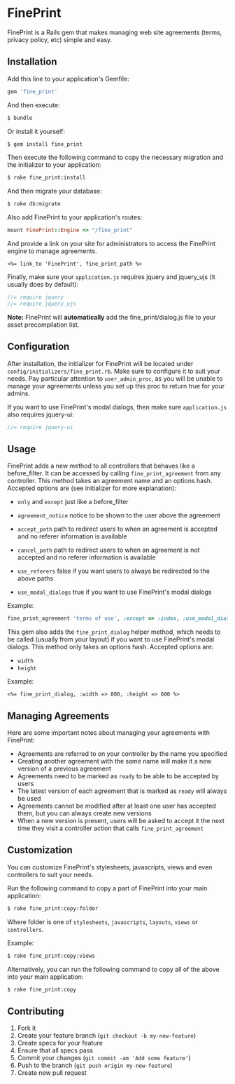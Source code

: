 # FinePrint

FinePrint is a Rails gem that makes managing web site agreements (terms, privacy policy, etc) simple and easy.

## Installation

Add this line to your application's Gemfile:

```rb
gem 'fine_print'
```

And then execute:

```sh
$ bundle
```

Or install it yourself:

```sh
$ gem install fine_print
```

Then execute the following command to copy the necessary migration and the initializer to your application:

```sh
$ rake fine_print:install
```

And then migrate your database:

```sh
$ rake db:migrate
```

Also add FinePrint to your application's routes:

```rb
mount FinePrint::Engine => "/fine_print"
```

And provide a link on your site for administrators to access the FinePrint engine to manage agreements.

```erb
<%= link_to 'FinePrint', fine_print_path %>
```

Finally, make sure your `application.js` requires jquery and jquery_ujs (it usually does by default):

```js
//= require jquery
//= require jquery_ujs
```

**Note:** FinePrint will **automatically** add the fine_print/dialog.js file to your asset precompilation list.

## Configuration

After installation, the initializer for FinePrint will be located under `config/initializers/fine_print.rb`.
Make sure to configure it to suit your needs.
Pay particular attention to `user_admin_proc`, as you will be unable to manage your agreements unless you set up this proc to return true for your admins.

If you want to use FinePrint's modal dialogs, then make sure `application.js` also requires jquery-ui:

```js
//= require jquery-ui
```

## Usage

FinePrint adds a new method to all controllers that behaves like a before_filter.
It can be accessed by calling `fine_print_agreement` from any controller.
This method takes an agreement name and an options hash.
Accepted options are (see initializer for more explanation):

- `only` and `except` just like a before_filter

- `agreement_notice` notice to be shown to the user above the agreement

- `accept_path` path to redirect users to when an agreement is accepted and no referer information is available
- `cancel_path` path to redirect users to when an agreement is not accepted and no referer information is available
- `use_referers` false if you want users to always be redirected to the above paths

- `use_modal_dialogs` true if you want to use FinePrint's modal dialogs

Example:

```rb
fine_print_agreement 'terms of use', :except => :index, :use_modal_dialogs => true
```

This gem also adds the `fine_print_dialog` helper method, which needs to be called (usually from your layout) if you want to use FinePrint's modal dialogs.
This method only takes an options hash. Accepted options are:

- `width`
- `height`

Example:

```erb
<%= fine_print_dialog, :width => 800, :height => 600 %>
```

## Managing Agreements

Here are some important notes about managing your agreements with FinePrint:

- Agreements are referred to on your controller by the name you specified
- Creating another agreement with the same name will make it a new version of a previous agreement
- Agreements need to be marked as `ready` to be able to be accepted by users
- The latest version of each agreement that is marked as `ready` will always be used
- Agreements cannot be modified after at least one user has accepted them, but you can always create new versions
- When a new version is present, users will be asked to accept it the next time they visit a controller action that calls `fine_print_agreement`

## Customization

You can customize FinePrint's stylesheets, javascripts, views and even controllers to suit your needs.

Run the following command to copy a part of FinePrint into your main application:

```sh
$ rake fine_print:copy:folder
```

Where folder is one of `stylesheets`, `javascripts`, `layouts`, `views` or `controllers`.

Example:

```sh
$ rake fine_print:copy:views
```

Alternatively, you can run the following command to copy all of the above into your main application:

```sh
$ rake fine_print:copy
```

## Contributing

1. Fork it
2. Create your feature branch (`git checkout -b my-new-feature`)
3. Create specs for your feature
4. Ensure that all specs pass
5. Commit your changes (`git commit -am 'Add some feature'`)
6. Push to the branch (`git push origin my-new-feature`)
7. Create new pull request
